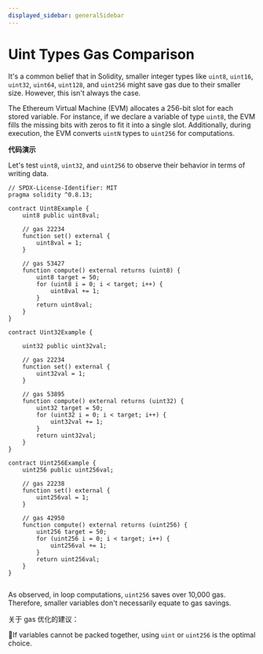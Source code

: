 ```yaml
---
displayed_sidebar: generalSidebar
---
```


# Uint Types Gas Comparison

It's a common belief that in Solidity, smaller integer types like `uint8`, `uint16`, `uint32`, `uint64`, `uint128`, and `uint256` might save gas due to their smaller size. However, this isn't always the case.

The Ethereum Virtual Machine (EVM) allocates a 256-bit slot for each stored variable. For instance, if we declare a variable of type `uint8`, the EVM fills the missing bits with zeros to fit it into a single slot. Additionally, during execution, the EVM converts `uintN` types to `uint256` for computations.

**代码演示**

Let's test `uint8`, `uint32`, and `uint256` to observe their behavior in terms of writing data.

```solidity
// SPDX-License-Identifier: MIT
pragma solidity ^0.8.13;

contract Uint8Example {
    uint8 public uint8val;

    // gas 22234
    function set() external {
        uint8val = 1;
    }

    // gas 53427
    function compute() external returns (uint8) {
        uint8 target = 50;
        for (uint8 i = 0; i < target; i++) {
            uint8val += 1;
        }
        return uint8val;
    }
}

contract Uint32Example {

    uint32 public uint32val;

    // gas 22234
    function set() external {
        uint32val = 1;
    }

    // gas 53895
    function compute() external returns (uint32) {
        uint32 target = 50;
        for (uint32 i = 0; i < target; i++) {
            uint32val += 1;
        }
        return uint32val;
    }
}

contract Uint256Example {
    uint256 public uint256val;

    // gas 22238
    function set() external {
        uint256val = 1;
    }

    // gas 42950
    function compute() external returns (uint256) {
        uint256 target = 50;
        for (uint256 i = 0; i < target; i++) {
            uint256val += 1;
        }
        return uint256val;
    }
}


```

As observed, in loop computations, `uint256` saves over 10,000 gas. Therefore, smaller variables don't necessarily equate to gas savings.

关于 gas 优化的建议：

🌟If variables cannot be packed together, using `uint` or `uint256` is the optimal choice.
